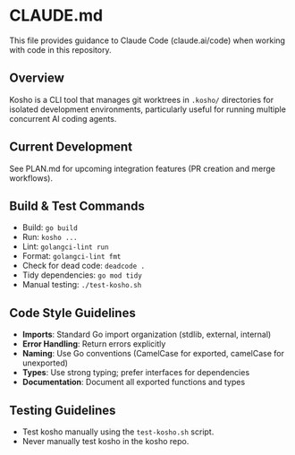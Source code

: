 # CLAUDE.md

This file provides guidance to Claude Code (claude.ai/code) when working with code in this repository.

## Overview

Kosho is a CLI tool that manages git worktrees in `.kosho/` directories for isolated development environments, particularly useful for running multiple concurrent AI coding agents.

## Current Development

See PLAN.md for upcoming integration features (PR creation and merge workflows).

## Build & Test Commands

- Build: `go build`
- Run: `kosho ...`
- Lint: `golangci-lint run`
- Format: `golangci-lint fmt`
- Check for dead code: `deadcode .`
- Tidy dependencies: `go mod tidy`
- Manual testing: `./test-kosho.sh`

## Code Style Guidelines

- **Imports**: Standard Go import organization (stdlib, external, internal)
- **Error Handling**: Return errors explicitly
- **Naming**: Use Go conventions (CamelCase for exported, camelCase for unexported)
- **Types**: Use strong typing; prefer interfaces for dependencies
- **Documentation**: Document all exported functions and types

## Testing Guidelines

- Test kosho manually using the `test-kosho.sh` script.
- Never manually test kosho in the kosho repo.
